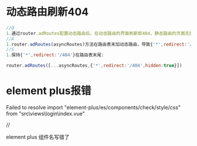 # 动态路由刷新404

```js
//Q
1.通过router.adRoutes配置动态路由后，在动态路由的界面刷新即404，静态路由的页面无影响
//A
1.router.adRoutes(asyncRoutes)方法在路由表末加动态路由，导致{'*',redirect:'/404',hidden:true}到路由表中部，再次刷新时便匹配到404
//S
1.保持{'*',redirect:'/404'}在路由表末尾:

router.adRoutes([...asyncRoutes,{'*',redirect:'/404',hidden:true}])
```

# element plus报错

Failed to resolve import "element-plus/es/components/check/style/css" from "src\views\login\index.vue"

//

element plus 组件名写错了
